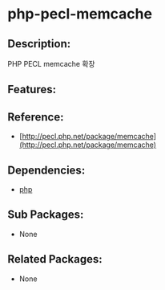 # php-pecl-memcache

## Description:

PHP PECL memcache 확장

## Features:

## Reference:

* [http://pecl.php.net/package/memcache](http://pecl.php.net/package/memcache)

## Dependencies:

* [php](../annyung3-base-packages/pkg-base-php.md)

## Sub Packages:

* None

## Related Packages:

* None

